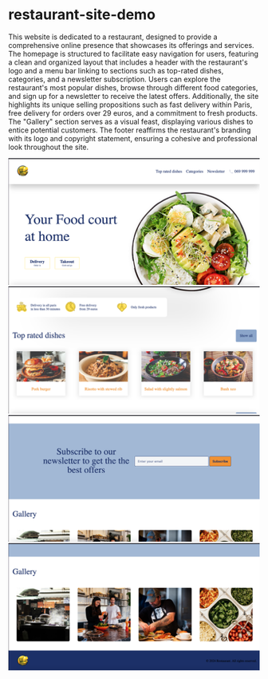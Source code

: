 # restaurant-site-demo

This website is dedicated to a restaurant, designed to provide a comprehensive online presence that showcases its offerings and services. The homepage is structured to facilitate easy navigation for users, featuring a clean and organized layout that includes a header with the restaurant's logo and a menu bar linking to sections such as top-rated dishes, categories, and a newsletter subscription. Users can explore the restaurant's most popular dishes, browse through different food categories, and sign up for a newsletter to receive the latest offers. Additionally, the site highlights its unique selling propositions such as fast delivery within Paris, free delivery for orders over 29 euros, and a commitment to fresh products. The "Gallery" section serves as a visual feast, displaying various dishes to entice potential customers. The footer reaffirms the restaurant's branding with its logo and copyright statement, ensuring a cohesive and professional look throughout the site.

![screenshoot1](/images/sc1.png)
![screenshoot2](/images/sc2.png)
![screenshoot3](/images/sc3.png)
![screenshoot4](/images/sc4.png)

